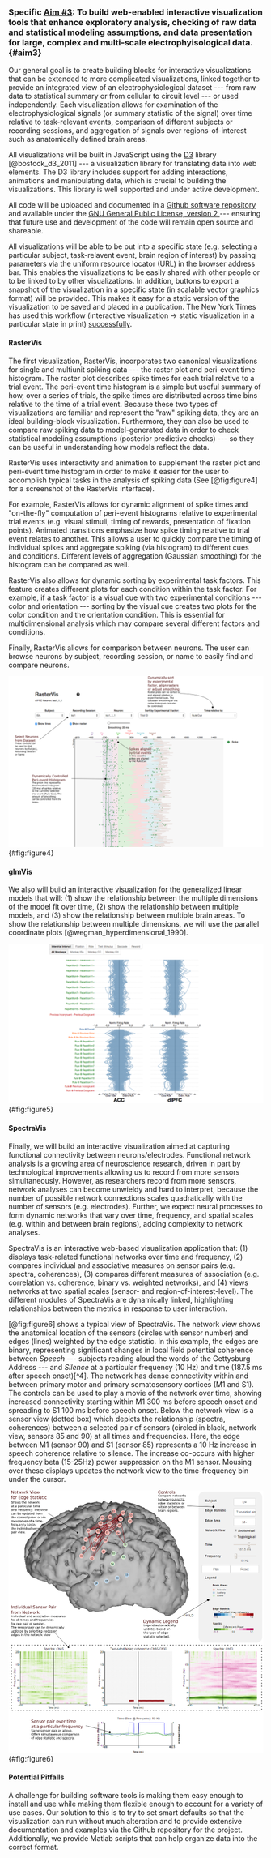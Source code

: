 ### Specific [Aim \#3](#aim3): To build web-enabled interactive visualization tools that enhance exploratory analysis, checking of raw data and statistical modeling assumptions, and data presentation for large, complex and multi-scale electrophyisological data. {#aim3}
Our general goal is to create building blocks for interactive visualizations that can be extended to more complicated visualizations, linked together to provide an integrated view of an electrophysiological dataset --- from raw data to statistical summary or from cellular to circuit level --- or used independently. Each visualization allows for examination of the electrophysiological signals (or summary statistic of the signal) over time relative to task-relevant events, comparison of different subjects or recording sessions, and aggregation of signals over regions-of-interest such as anatomically defined brain areas.

All visualizations will be built in JavaScript using the [D3](http://d3js.org/) library [@bostock_d3_2011] --- a visualization library for translating data into web elements. The D3 library includes support for adding interactions, animations and manipulating data, which is crucial to building the visualizations. This library is well supported and under active development.

All code will be uploaded and documented in a [Github software repository](https://github.com/edeno) and available under the [GNU General Public License, version 2 ](http://www.gnu.org/licenses/old-licenses/gpl-2.0.en.html)--- ensuring that future use and development of the code will remain open source and shareable.

All visualizations will be able to be put into a specific state (e.g. selecting a particular subject, task-relavent event, brain region of interest) by passing parameters via the uniform resource locator (URL) in the browser address bar. This enables the visualizations to be easily shared with other people or to be linked to by other visualizations. In addition, buttons to export a snapshot of the visualization in a specific state (in scalable vector graphics format) will be provided. This makes it easy for a static version of the visualization to be saved and placed in a publication. The New York Times has used this workflow (interactive visualization $\rightarrow$ static visualization in a particular state in print) [successfully](http://chartsnthings.tumblr.com/post/47670081904/climate-change-crowbars-and-strikeouts).

#### RasterVis
The first visualization, RasterVis, incorporates two canonical visualizations for single and multiunit spiking data --- the raster plot and peri-event time histogram. The raster plot describes spike times for each trial relative to a trial event. The peri-event time histogram is a simple but useful summary of how, over a series of trials, the spike times are distributed across time bins relative to the time of a trial event. Because these two types of visualizations are familiar and represent the "raw" spiking data, they are an ideal building-block visualization. Furthermore, they can also be used to compare raw spiking data to model-generated data in order to check statistical modeling assumptions (posterior predictive checks) --- so they can be useful in understanding how models reflect the data.

RasterVis uses interactivity and animation to supplement the raster plot and peri-event time histogram in order to make it easier for the user to accomplish typical tasks in the analysis of spiking data (See [@fig:figure4] for a screenshot of the RasterVis interface).

For example, RasterVis allows for dynamic alignment of spike times and "on-the-fly" computation of peri-event histograms relative to experimental trial events (e.g. visual stimuli, timing of rewards, presentation of fixation points). Animated transitions emphasize how spike timing relative to trial event relates to another. This allows a user to quickly compare the timing of individual spikes and aggregate spiking (via histogram) to different cues and conditions. Different levels of aggregation (Gaussian smoothing) for the histogram can be compared as well.

RasterVis also allows for dynamic sorting by experimental task factors. This feature creates different plots for each condition within the task factor. For example, if a task factor is a visual cue with two experimental conditions --- color and orientation --- sorting by the visual cue creates two plots for the color condition and the orientation condition. This is essential for multidimensional analysis which may compare several different factors and conditions.

Finally, RasterVis allows for comparison between neurons. The user can browse neurons by subject, recording session, or name to easily find and compare neurons.

![A static screenshot of the RasterVis interface.](figures/Figure4.png){#fig:figure4}

#### glmVis
We also will build an interactive visualization for the generalized linear models that will: (1) show the relationship between the multiple dimensions of the model fit over time, (2) show the relationship between multiple models, and (3) show the relationship between multiple brain areas. To show the relationship between multiple dimensions, we will use the parallel coordinate plots [@wegman_hyperdimensional_1990].

![A static screenshot of the glmVis interface.](figures/Figure5.png){#fig:figure5}

#### SpectraVis
Finally, we will build an interactive visualization aimed at capturing functional connectivity between neurons/electrodes. Functional network analysis is a growing area of neuroscience research, driven in part by technological improvements allowing us to record from more sensors simultaneously. However, as researchers record from more sensors, network analyses can become unwieldy and hard to interpret, because the number of possible network connections scales quadratically with the number of sensors (e.g. electrodes). Further, we expect neural processes to form dynamic networks that vary over time, frequency, and spatial scales (e.g. within and between brain regions), adding complexity to network analyses.

SpectraVis is an interactive web-based visualization application that: (1) displays task-related functional networks over time and frequency, (2) compares individual and associative measures on sensor pairs (e.g. spectra, coherences), (3) compares different measures of association (e.g. correlation vs. coherence, binary vs. weighted networks), and (4) views networks at two spatial scales (sensor- and region-of-interest-level). The different modules of SpectraVis are dynamically linked, highlighting relationships between the metrics in response to user interaction.

[@fig:figure6] shows a typical view of SpectraVis. The network view shows the anatomical location of the sensors (circles with sensor number) and edges (lines) weighted by the edge statistic. In this example, the edges are binary, representing significant changes in local field potential coherence between *Speech* --- subjects reading aloud the words of the Gettysburg Address --- and *Silence* at a particular frequency (10 Hz) and time (187.5 ms after speech onset)[^4]. The network has dense connectivity within and between primary motor and primary somatosensory cortices (M1 and S1). The controls can be used to play a movie of the network over time, showing increased connectivity starting within M1 300 ms before speech onset and spreading to S1 100 ms before speech onset.  Below the network view is a sensor view (dotted box) which depicts the relationship (spectra, coherences) between a selected pair of sensors (circled in black, network view, sensors 85 and 90) at all times and frequencies. Here, the edge between M1 (sensor 90) and S1 (sensor 85) represents a 10 Hz increase in speech coherence relative to silence. The increase co-occurs with higher frequency beta (15-25Hz) power suppression on the M1 sensor. Mousing over these displays updates the network view to the time-frequency bin under the cursor.

![A static screenshot of the SpectraVis interface with the ECOG overt reading data.](figures/Figure6.png){#fig:figure6}

#### Potential Pitfalls
A challenge for building software tools is making them easy enough to install and use while making them flexible enough to account for a variety of use cases. Our solution to this is to try to set smart defaults so that the visualization can run without much alteration and to provide extensive documentation and examples via the Github repository for the project. Additionally, we provide Matlab scripts that can help organize data into the correct format.
